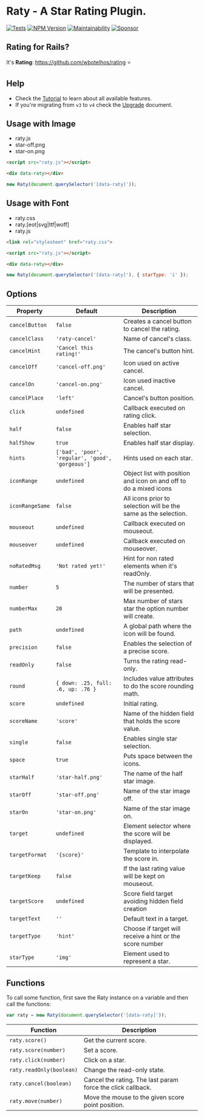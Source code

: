 # Raty - A Star Rating Plugin.

[![Tests](https://github.com/wbotelhos/raty/workflows/Tests/badge.svg)](https://github.com/wbotelhos/raty/actions/workflows/tests.yml)
[![NPM Version](https://badge.fury.io/js/raty-js.svg)](https://badge.fury.io/js/raty-js)
[![Maintainability](https://api.codeclimate.com/v1/badges/e152fa0075358ae855f1/maintainability)](https://codeclimate.com/github/wbotelhos/raty/maintainability)
[![Sponsor](https://img.shields.io/badge/sponsor-%3C3-green)](https://github.com/sponsors/wbotelhos)

## Rating for Rails?

It's **Rating**: https://github.com/wbotelhos/rating :star:

## Help

- Check the [Tutorial](https://github.com/wbotelhos/raty/blob/main/tutorial.md) to learn about all available features.
- If you're migrating from `v3` to `v4` check the [Upgrade](https://github.com/wbotelhos/raty/blob/main/UPGRADE.md) document.

## Usage with Image

- raty.js
- star-off.png
- star-on.png

```html
<script src="raty.js"></script>

<div data-raty></div>
```

```js
new Raty(document.querySelector('[data-raty]'));
```

## Usage with Font

- raty.css
- raty.[eot|svg|ttf|woff]
- raty.js

```html
<link rel="stylesheet" href="raty.css">

<script src="raty.js"></script>

<div data-raty></div>
```

```js
new Raty(document.querySelector('[data-raty]'), { starType: 'i' });
```

## Options

| Property      | Default                                        |Description                                                      |
|---------------|------------------------------------------------|-----------------------------------------------------------------|
|`cancelButton` |`false`                                         |Creates a cancel button to cancel the rating.                    |
|`cancelClass`  |`'raty-cancel'`                                 |Name of cancel's class.                                          |
|`cancelHint`   |`'Cancel this rating!'`                         |The cancel's button hint.                                        |
|`cancelOff`    |`'cancel-off.png'`                              |Icon used on active cancel.                                      |
|`cancelOn`     |`'cancel-on.png'`                               |Icon used inactive cancel.                                       |
|`cancelPlace`  |`'left'`                                        |Cancel's button position.                                        |
|`click`        |`undefined`                                     |Callback executed on rating click.                               |
|`half`         |`false`                                         |Enables half star selection.                                     |
|`halfShow`     |`true`                                          |Enables half star display.                                       |
|`hints`        |`['bad', 'poor', 'regular', 'good', 'gorgeous']`|Hints used on each star.                                         |
|`iconRange`    |`undefined`                                     |Object list with position and icon on and off to do a mixed icons|
|`iconRangeSame`|`false`                                         |All icons prior to selection will be the same as the selection.  |
|`mouseout`     |`undefined`                                     |Callback executed on mouseout.                                   |
|`mouseover`    |`undefined`                                     |Callback executed on mouseover.                                  |
|`noRatedMsg`   |`'Not rated yet!'`                              |Hint for non rated elements when it's readOnly.                  |
|`number`       |`5`                                             |The number of stars that will be presented.                      |
|`numberMax`    |`20`                                            |Max number of stars star the option number will create.          |
|`path`         |`undefined`                                     |A global path where the icon will be found.                      |
|`precision`    |`false`                                         |Enables the selection of a precise score.                        |
|`readOnly`     |`false`                                         |Turns the rating read-only.                                      |
|`round`        |`{ down: .25, full: .6, up: .76 }`              |Includes value attributes to do the score rounding math.         |
|`score`        |`undefined`                                     |Initial rating.                                                  |
|`scoreName`    |`'score'`                                       |Name of the hidden field that holds the score value.             |
|`single`       |`false`                                         |Enables single star selection.                                   |
|`space`        |`true`                                          |Puts space between the icons.                                    |
|`starHalf`     |`'star-half.png'`                               |The name of the half star image.                                 |
|`starOff`      |`'star-off.png'`                                |Name of the star image off.                                      |
|`starOn`       |`'star-on.png'`                                 |Name of the star image on.                                       |
|`target`       |`undefined`                                     |Element selector where the score will be displayed.              |
|`targetFormat` |`'{score}'`                                     |Template to interpolate the score in.                            |
|`targetKeep`   |`false`                                         |If the last rating value will be kept on mouseout.               |
|`targetScore`  |`undefined`                                     |Score field target avoiding hidden field creation                |
|`targetText`   |`''`                                            |Default text in a target.                                        |
|`targetType`   |`'hint'`                                        |Choose if target will receive a hint or the score number         |
|`starType`     |`'img'`                                         |Element used to represent a star.                                |

## Functions

To call some function, first save the Raty instance on a variable and then call the functions:

```js
var raty = new Raty(document.querySelector('[data-raty]'));
```

| Function               | Description                                               |
|------------------------|-----------------------------------------------------------|
|`raty.score()`          |Get the current score.                                     |
|`raty.score(number)`    |Set a score.                                               |
|`raty.click(number)`    |Click on a star.                                           |
|`raty.readOnly(boolean)`|Change the read-only state.                                |
|`raty.cancel(boolean)`  |Cancel the rating. The last param force the click callback.|
|`raty.move(number)`     |Move the mouse to the given score point position.          |
